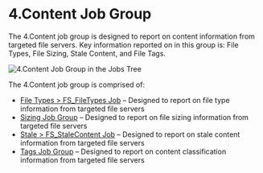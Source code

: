 # 4.Content Job Group

The 4.Content job group is designed to report on content information from targeted file servers. Key information reported on in this group is: File Types, File Sizing, Stale Content, and File Tags.

![4.Content Job Group in the Jobs Tree](/img/product_docs/accessanalyzer/accessanalyzer/enterpriseauditor/admin/hostmanagement/jobstree.png)

The 4.Content job group is comprised of:

- [File Types > FS\_FileTypes Job](/docs/accessanalyzer/accessanalyzer/enterpriseauditor/solutions/filesystem/content/fs_filetypes.md) – Designed to report on file type information from targeted file servers
- [Sizing Job Group](/docs/accessanalyzer/accessanalyzer/enterpriseauditor/solutions/filesystem/content/sizing/overview.md) – Designed to report on file sizing information from targeted file servers
- [Stale > FS\_StaleContent Job](/docs/accessanalyzer/accessanalyzer/enterpriseauditor/solutions/filesystem/content/fs_stalecontent.md) – Designed to report on stale content information from targeted file servers
- [Tags Job Group](/docs/accessanalyzer/accessanalyzer/enterpriseauditor/solutions/filesystem/content/tags/overview.md) – Designed to report on content classification information from targeted file servers
